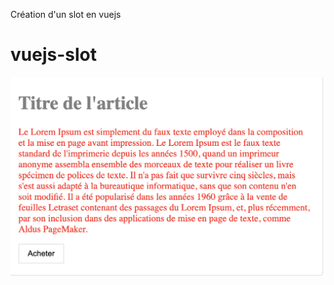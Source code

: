 Création d'un slot en vuejs
# vuejs-slot

![Description de l'image](https://github.com/hNnicolas/vuejs-slot/blob/main/public/images/screeshot.png)

